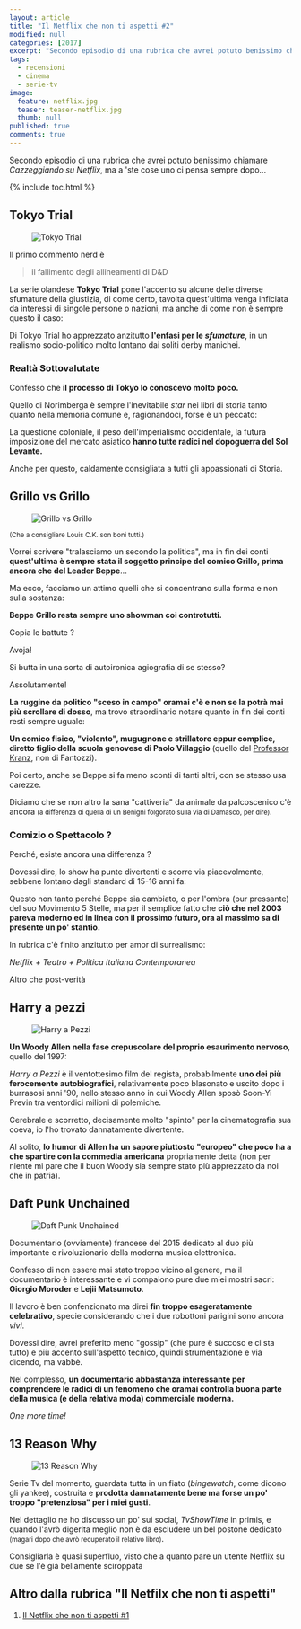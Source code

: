 ```yaml
---
layout: article
title: "Il Netflix che non ti aspetti #2"
modified: null
categories: [2017]
excerpt: "Secondo episodio di una rubrica che avrei potuto benissimo chiamare Cazzeggiando su Netflix, ma a 'ste cose uno ci pensa sempre dopo..."
tags:
  - recensioni
  - cinema
  - serie-tv
image: 
  feature: netflix.jpg
  teaser: teaser-netflix.jpg
  thumb: null
published: true
comments: true
---
```


Secondo episodio di una rubrica che avrei potuto benissimo chiamare _Cazzeggiando su Netflix_, ma a 'ste cose uno ci pensa sempre dopo...

{% include toc.html %}

## Tokyo Trial 

<figure>
<img src='https://static.apparata.nl/images/2016/Tokyo-Trial-1.jpg' alt='Tokyo Trial'>
</figure>

Il primo commento nerd è 

> il fallimento degli allineamenti di D&D

La serie olandese **Tokyo Trial** pone l'accento su alcune delle diverse sfumature della giustizia, di come certo, tavolta quest'ultima venga inficiata da interessi di singole persone o nazioni, ma anche di come non è sempre questo il caso: 

Di Tokyo Trial ho apprezzato anzitutto  **l'enfasi per le _sfumature_**, in un realismo socio-politico molto lontano dai soliti derby manichei.

### Realtà Sottovalutate 

Confesso che **il processo di Tokyo lo conoscevo molto poco.**

Quello di Norimberga è sempre l'inevitabile _star_ nei libri di storia tanto quanto nella memoria comune e, ragionandoci, forse è un peccato:

La questione coloniale, il peso dell'imperialismo occidentale, la futura imposizione del mercato asiatico **hanno tutte radici nel dopoguerra del Sol Levante.**

Anche per questo, caldamente consigliata a tutti gli appassionati di Storia.

## Grillo vs Grillo

<figure>
<img src='https://binrome.com/wp-content/uploads/2016/04/grillo-640x432.jpg' alt='Grillo vs Grillo'>
</figure>

<small>(Che a consigliare Louis C.K. son boni tutti.)</small>

Vorrei scrivere "tralasciamo un secondo la politica", ma in fin dei conti **quest'ultima è sempre stata il soggetto principe del comico Grillo, prima ancora che del Leader Beppe**...

Ma ecco, facciamo un attimo quelli che si concentrano sulla forma e non sulla sostanza: 

**Beppe Grillo resta sempre uno showman coi controtutti.**

Copia le battute ? 

Avoja! 

Si butta in una sorta di autoironica agiografia di se stesso? 

Assolutamente!

**La ruggine da politico "sceso in campo" oramai c'è e non se la potrà mai più scrollare di dosso**, ma trovo straordinario notare quanto in fin dei conti resti sempre uguale: 

**Un comico fisico, "violento", mugugnone e strillatore eppur complice, diretto figlio della scuola genovese di Paolo Villaggio** (quello del [Professor Kranz](https://www.youtube.com/watch?v=eyQEm0AoOA4), non di Fantozzi).

Poi certo, anche se Beppe si fa meno sconti di tanti altri, con se stesso usa carezze.

Diciamo che se non altro la sana "cattiveria" da animale da palcoscenico c'è ancora <small>(a differenza di quella di un Benigni folgorato sulla via di Damasco, per dire).</small>

### Comizio o Spettacolo ?

Perché, esiste ancora una differenza ?

Dovessi dire, lo show ha punte divertenti e scorre via piacevolmente, sebbene lontano dagli standard di 15-16 anni fa: 

Questo non tanto perché Beppe sia cambiato, o per l'ombra (pur pressante) del suo Movimento 5 Stelle, ma per il semplice fatto che **ciò che nel 2003 pareva moderno ed in linea con il prossimo futuro, ora al massimo sa di presente un po' stantio.**

In rubrica c'è finito anzitutto per amor di surrealismo: 

_Netflix + Teatro + Politica Italiana Contemporanea_ 

Altro che post-verità

## Harry a pezzi 

<figure>
<img src='https://aforismi.meglio.it/img/film/Harry_a_pezzi.jpg' alt='Harry a Pezzi'>
</figure>

**Un Woody Allen nella fase crepuscolare del proprio esaurimento nervoso**, quello del 1997: 

_Harry a Pezzi_ è il ventottesimo film del regista, probabilmente **uno dei più ferocemente autobiografici**, relativamente poco blasonato e uscito dopo i burrasosi anni '90, nello stesso anno in cui Woody Allen sposò Soon-Yi Previn tra ventordici milioni di polemiche.

Cerebrale e scorretto, decisamente molto "spinto" per la cinematografia sua coeva, io l'ho trovato dannatamente divertente.

Al solito, **lo humor di Allen ha un sapore piuttosto "europeo" che poco ha a che spartire con la commedia americana** propriamente detta (non per niente mi pare che il buon Woody sia sempre stato più apprezzato da noi che in patria).

## Daft Punk Unchained

<figure>
<img src='https://amassing2.sakura.ne.jp/image/jacket/large/2015b/53250.jpg' alt='Daft Punk Unchained'>
</figure>

Documentario (ovviamente) francese del 2015 dedicato al duo più importante e rivoluzionario della moderna musica elettronica.

Confesso di non essere mai stato troppo vicino al genere, ma il documentario è interessante e vi compaiono pure due miei mostri sacri: **Giorgio Moroder** e **Lejii Matsumoto**.

Il lavoro è ben confenzionato ma direi **fin troppo esageratamente celebrativo**, specie considerando che i due robottoni parigini sono ancora _vivi_.

Dovessi dire, avrei preferito meno "gossip"  (che pure è succoso e ci sta tutto) e più accento sull'aspetto tecnico, quindi strumentazione e via dicendo, ma vabbè.

Nel complesso, **un documentario abbastanza interessante per comprendere le radici di un fenomeno che oramai controlla buona parte della musica (e della relativa moda) commerciale moderna.**

_One more time!_

## 13 Reason Why 

<figure>
<img src='https://www.flickeringmyth.com/wp-content/uploads/2017/01/13-Reasons-Why.jpg' alt='13 Reason Why'>
</figure>

Serie Tv del momento, guardata tutta in un fiato (_bingewatch_, come dicono gli yankee), costruita e **prodotta dannatamente bene ma forse un po' troppo "pretenziosa" per i miei gusti**.

Nel dettaglio ne ho discusso un po' sui social, _TvShowTime_ in primis, e quando l'avrò digerita meglio non è da escludere un bel postone dedicato <small>(magari dopo che avrò recuperato il relativo libro)</small>.

Consigliarla è quasi superfluo, visto che a quanto pare un utente Netflix su due se l'è già bellamente sciroppata 

## Altro dalla rubrica "Il Netfilx che non ti aspetti"

1. [Il Netflix che non ti aspetti #1](https://xabacadabra.com/2017/il-netfilx-che-non-ti-aspetti/)